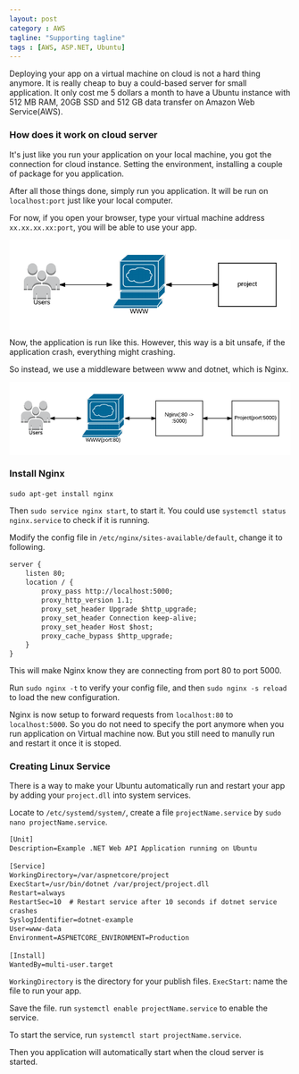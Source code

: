 ```yaml
---
layout: post
category : AWS
tagline: "Supporting tagline"
tags : [AWS, ASP.NET, Ubuntu]
---
```


Deploying your app on a virtual machine on cloud is not a hard thing anymore. It is really cheap to buy a could-based server for small application. It only cost me 5 dollars a month to have a Ubuntu instance with 512 MB RAM, 20GB SSD and 512 GB data transfer on Amazon Web Service(AWS).

### How does it work on cloud server

It's just like you run your application on your local machine, you got the connection for cloud instance. Setting the environment, installing a couple of package for you application.

After all those things done, simply run you application. It will be run on `localhost:port` just like your local computer.

For now, if you open your browser, type your virtual machine address `xx.xx.xx.xx:port`, you will be able to use your app.

<img src="/assets/photos/Deploy-1.png" alt="Before" style="width: 800px; margin: 0 auto; display:block;"/>

Now, the application is run like this. However, this way is a bit unsafe, if the application crash, everything might crashing. 

So instead, we use a middleware between www and dotnet, which is Nginx.

<img src="/assets/photos/Deploy-2.png" alt="Before" style="width: 800px; margin: 0 auto; display:block;"/>

### Install Nginx

`sudo apt-get install nginx`

Then `sudo service nginx start`, to start it. You could use `systemctl status nginx.service` to check if it is running.

Modify the config file in `/etc/nginx/sites-available/default`, change it to following.

~~~
server {
    listen 80;
    location / {
        proxy_pass http://localhost:5000;
        proxy_http_version 1.1;
        proxy_set_header Upgrade $http_upgrade;
        proxy_set_header Connection keep-alive;
        proxy_set_header Host $host;
        proxy_cache_bypass $http_upgrade;
    }
}
~~~

This will make Nginx know they are connecting from port 80 to port 5000.

Run `sudo nginx -t` to verify your config file, and then `sudo nginx -s reload` to load the new configuration.

Nginx is now setup to forward requests from `localhost:80` to `localhost:5000`. So you do not need to specify the port anymore when you run application on Virtual machine now. But you still need to manully run and restart it once it is stoped.

### Creating Linux Service

There is a way to make your Ubuntu automatically run and restart your app by adding your `project.dll` into system services.

Locate to `/etc/systemd/system/`, create a file `projectName.service` by `sudo nano projectName.service`.

~~~
[Unit]
Description=Example .NET Web API Application running on Ubuntu

[Service]
WorkingDirectory=/var/aspnetcore/project
ExecStart=/usr/bin/dotnet /var/project/project.dll
Restart=always
RestartSec=10  # Restart service after 10 seconds if dotnet service crashes
SyslogIdentifier=dotnet-example
User=www-data
Environment=ASPNETCORE_ENVIRONMENT=Production 

[Install]
WantedBy=multi-user.target
~~~

`WorkingDirectory` is the directory for your publish files.
`ExecStart`: name the file to run your app.

Save the file. run `systemctl enable projectName.service` to enable the service.

To start the service, run `systemctl start projectName.service`.

Then you application will automatically start when the cloud server is started.


